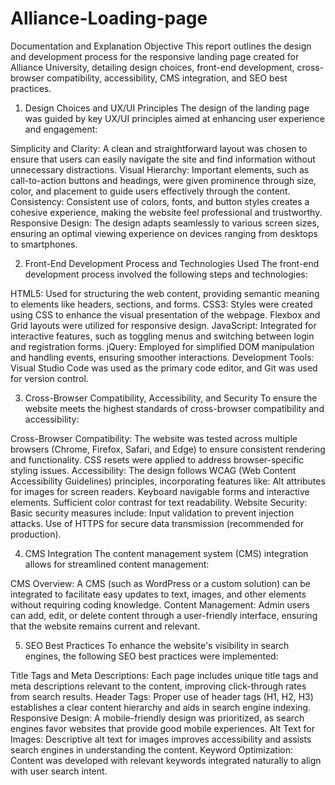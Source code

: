 # Alliance-Loading-page
Documentation and Explanation
Objective
This report outlines the design and development process for the responsive landing page created for Alliance University, detailing design choices, front-end development, cross-browser compatibility, accessibility, CMS integration, and SEO best practices.

1. Design Choices and UX/UI Principles
The design of the landing page was guided by key UX/UI principles aimed at enhancing user experience and engagement:

Simplicity and Clarity: A clean and straightforward layout was chosen to ensure that users can easily navigate the site and find information without unnecessary distractions.
Visual Hierarchy: Important elements, such as call-to-action buttons and headings, were given prominence through size, color, and placement to guide users effectively through the content.
Consistency: Consistent use of colors, fonts, and button styles creates a cohesive experience, making the website feel professional and trustworthy.
Responsive Design: The design adapts seamlessly to various screen sizes, ensuring an optimal viewing experience on devices ranging from desktops to smartphones.

2. Front-End Development Process and Technologies Used
The front-end development process involved the following steps and technologies:

HTML5: Used for structuring the web content, providing semantic meaning to elements like headers, sections, and forms.
CSS3: Styles were created using CSS to enhance the visual presentation of the webpage. Flexbox and Grid layouts were utilized for responsive design.
JavaScript: Integrated for interactive features, such as toggling menus and switching between login and registration forms.
jQuery: Employed for simplified DOM manipulation and handling events, ensuring smoother interactions.
Development Tools: Visual Studio Code was used as the primary code editor, and Git was used for version control.

3. Cross-Browser Compatibility, Accessibility, and Security
To ensure the website meets the highest standards of cross-browser compatibility and accessibility:

Cross-Browser Compatibility: The website was tested across multiple browsers (Chrome, Firefox, Safari, and Edge) to ensure consistent rendering and functionality. CSS resets were applied to address browser-specific styling issues.
Accessibility: The design follows WCAG (Web Content Accessibility Guidelines) principles, incorporating features like:
Alt attributes for images for screen readers.
Keyboard navigable forms and interactive elements.
Sufficient color contrast for text readability.
Website Security: Basic security measures include:
Input validation to prevent injection attacks.
Use of HTTPS for secure data transmission (recommended for production).

4. CMS Integration
The content management system (CMS) integration allows for streamlined content management:

CMS Overview: A CMS (such as WordPress or a custom solution) can be integrated to facilitate easy updates to text, images, and other elements without requiring coding knowledge.
Content Management: Admin users can add, edit, or delete content through a user-friendly interface, ensuring that the website remains current and relevant.

5. SEO Best Practices
To enhance the website's visibility in search engines, the following SEO best practices were implemented:

Title Tags and Meta Descriptions: Each page includes unique title tags and meta descriptions relevant to the content, improving click-through rates from search results.
Header Tags: Proper use of header tags (H1, H2, H3) establishes a clear content hierarchy and aids in search engine indexing.
Responsive Design: A mobile-friendly design was prioritized, as search engines favor websites that provide good mobile experiences.
Alt Text for Images: Descriptive alt text for images improves accessibility and assists search engines in understanding the content.
Keyword Optimization: Content was developed with relevant keywords integrated naturally to align with user search intent.
